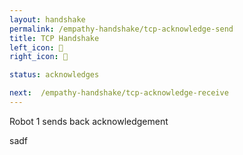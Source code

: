 ```yaml
---
layout: handshake
permalink: /empathy-handshake/tcp-acknowledge-send
title: TCP Handshake
left_icon: 🤖
right_icon: 🤖

status: acknowledges

next:  /empathy-handshake/tcp-acknowledge-receive
---
```



Robot 1 sends back acknowledgement

sadf
